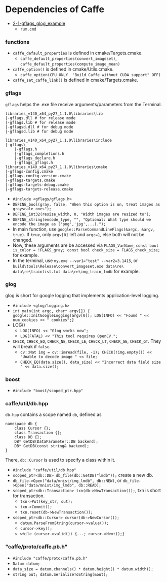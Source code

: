 # Dependencies of Caffe
+ [2-1-gflags_glog_example](2-1-gflags_glog_example)
    + `rum.cmd`
### functions
+ `caffe_default_properties` is defined in cmake/Targets.cmake.
    + `caffe_default_properties(convert_imageset)`, `caffe_default_properties(compute_image_mean)`
+ `caffe_option()` is defined in cmake/Utils.cmake.
    + `caffe_option(CPU_ONLY  "Build Caffe without CUDA support" OFF)`
+ `caffe_set_caffe_link()` is defined in cmake/Targets.cmake.
### gflags
`gflags` helps the .exe file receive arguments/parameters from the Terminal.

```
libraries_v140_x64_py27_1.1.0\libraries\lib
|-gflags.dll # for release mode
|-gflags.lib # for release mode
|-gflagsd.dll # for debug mode
|-gflagsd.lib # for debug mode

libraries_v140_x64_py27_1.1.0\libraries\include
|-gflags\
    |-gflags.h
    |-gflags_completions.h
    |-gflags_declare.h
    |-gflags_gflags.h
libraries_v140_x64_py27_1.1.0\libraries\cmake
|-gflags-config.cmake
|-gflags-config-version.cmake
|-gflags-targets.cmake
|-gflags-targets-debug.cmake
|-gflags-targets-release.cmake
```

+ `#include <gflags/gflags.h>`
+ `DEFINE_bool(gray, false, "When this option is on, treat images as grayscale ones");`
+ `DEFINE_int32(resize_width, 0, "Width images are resized to");`
+ `DEFINE_string(encode_type, "", "Optional: What type should we encode the image as ('png','jpg',...).");`
+ In main function, use `google::ParseCommandLineFlags(&argc, &argv, true)`. If `true`, only `argv[0]` left and `argc=1`, else both will not be changed.
+ Now, these arguments are be accessed via `FLAGS_VarName`, `const bool is_color = !FLAGS_gray; const bool check_size = FLAGS_check_size;` for example.
+ In the terminal, use `my.exe --var1="test" --var2=3.1415`, or `build\tools\Release\convert_imageset.exe data\re\ data\re\trainlist.txt data\re\img_train_lmdb` for example.
### glog
glog is short for google logging that implements application-level logging.
+ `#include <glog/logging.h>`
+ `int main(int argc, char* argv[]) { google::InitGoogleLogging(argv[0]); LOG(INFO) << "Found " << num_cookies << " cookies";}`
+ LOG()
    + `LOG(INFO) << "Glog works now";`
    + `LOG(FATAL) << "This tool requires OpenCV.";`
+ `CHECK`, `CHECK_EQ`, `CHECK_NE`, `CHECK_LE`, `CHECK_LT`, `CHECK_GE`, `CHECK_GT`. They will break if `false`.
    + `cv::Mat img = cv::imread(file, -1); CHECK(!img.empty()) << "Unable to decode image " << file;`
    + `CHECK_EQ(data.size(), data_size) << "Incorrect data field size " << data.size();`
### boost
+ `#include "boost/scoped_ptr.hpp"`
### caffe/util/db.hpp
`db.hpp` contains a scope named `db`, defined as 
```
namespace db {
    class Cursor {};
    class Transaction {};
    class DB {};
    DB* GetDB(DataParameter::DB backend);
    DB* GetDB(const string& backend);
}
```
There, `db::Cursor` is used to specify a class within it.

+ `#include "caffe/util/db.hpp"`
+ `scoped_ptr<db::DB> db_file(db::GetDB("lmdb"));` create a new db.
+ `db_file->Open("data/mnist/img_lmdb", db::NEW)`, or `db_file->Open("data/mnist/img_lmdb", db::READ);`
+ `scoped_ptr<db::Transaction> txn(db->NewTransaction());`, txn is short for transaction.
    + `txn->Put(key_str, out);`
    + `txn->Commit();`
    + `txn.reset(db->NewTransaction());`
+ `scoped_ptr<db::Cursor> cursor(db->NewCursor());`
    + `datum.ParseFromString(cursor->value());`
    + `cursor->key();`
    + `while (cursor->valid()) {...; cursor->Next();}`
### "caffe/proto/caffe.pb.h"
+ `#include "caffe/proto/caffe.pb.h"`
+ `Datum datum;`
+ `data_size = datum.channels() * datum.height() * datum.width();`
+ `string out; datum.SerializeToString(&out);`